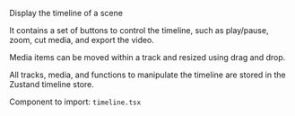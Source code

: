 Display the timeline of a scene

It contains a set of buttons to control the timeline, such as play/pause, zoom, cut media, and export the video.

Media items can be moved within a track and resized using drag and drop.

All tracks, media, and functions to manipulate the timeline are stored in the Zustand timeline store.

Component to import: `timeline.tsx`
